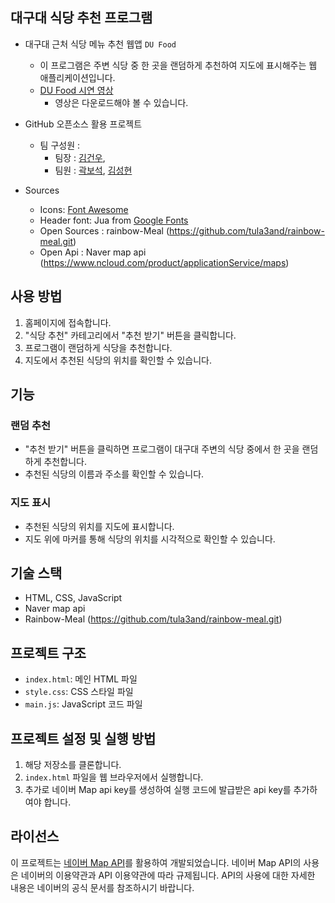## 대구대 식당 추천 프로그램

- 대구대 근처 식당 메뉴 추천 웹앱 `DU Food`
  - 이 프로그램은 주변 식당 중 한 곳을 랜덤하게 추천하여 지도에 표시해주는 웹 애플리케이션입니다.
  - [DU Food 시연 영상](https://github.com/kkeonu0613/daegufood/blob/main/DUFood.mp4)
    - 영상은 다운로드해야 볼 수 있습니다.
     
- GitHub 오픈소스 활용 프로젝트
  - 팀 구성원 : 
    - 팀장 : [김건우](https://github.com/kkeonu0613),
    - 팀원 : [곽보석](https://github.com/jewelry1104), [김성현](https://github.com/seonghyeon1022)

- Sources
  - Icons: [Font Awesome](https://fontawesome.com/)
  - Header font: Jua from [Google Fonts](https://fonts.google.com/)
  - Open Sources : rainbow-Meal (https://github.com/tula3and/rainbow-meal.git)
  - Open Api : Naver map api (https://www.ncloud.com/product/applicationService/maps)
  
## 사용 방법

1. 홈페이지에 접속합니다.
2. "식당 추천" 카테고리에서 "추천 받기" 버튼을 클릭합니다.
3. 프로그램이 랜덤하게 식당을 추천합니다.
4. 지도에서 추천된 식당의 위치를 확인할 수 있습니다.

## 기능

### 랜덤 추천

- "추천 받기" 버튼을 클릭하면 프로그램이 대구대 주변의 식당 중에서 한 곳을 랜덤하게 추천합니다.
- 추천된 식당의 이름과 주소를 확인할 수 있습니다.

### 지도 표시

- 추천된 식당의 위치를 지도에 표시합니다.
- 지도 위에 마커를 통해 식당의 위치를 시각적으로 확인할 수 있습니다.

## 기술 스택

- HTML, CSS, JavaScript
- Naver map api
- Rainbow-Meal (https://github.com/tula3and/rainbow-meal.git)

## 프로젝트 구조

- `index.html`: 메인 HTML 파일
- `style.css`: CSS 스타일 파일
- `main.js`: JavaScript 코드 파일

## 프로젝트 설정 및 실행 방법

1. 해당 저장소를 클론합니다.
2. `index.html` 파일을 웹 브라우저에서 실행합니다.
3. 추가로 네이버 Map api key를 생성하여 실행 코드에 발급받은 api key를 추가하여야 합니다.

## 라이선스

이 프로젝트는 [네이버 Map API](https://www.ncloud.com/product/applicationService/maps)를 활용하여 개발되었습니다. 
네이버 Map API의 사용은 네이버의 이용약관과 API 이용약관에 따라 규제됩니다. API의 사용에 대한 자세한 내용은 네이버의 공식 문서를 참조하시기 바랍니다.
